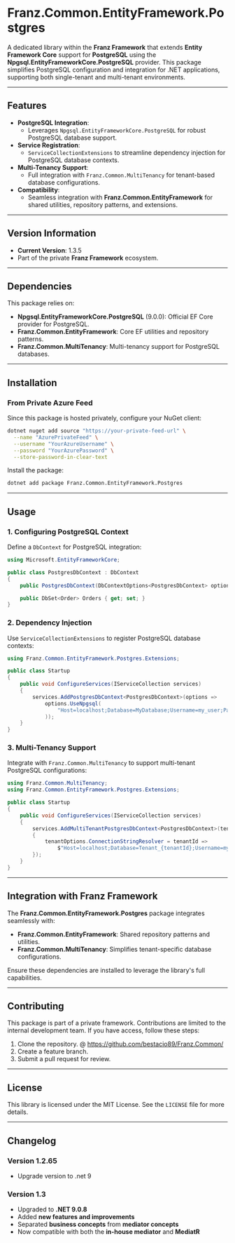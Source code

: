 ﻿# **Franz.Common.EntityFramework.Postgres**

A dedicated library within the **Franz Framework** that extends **Entity Framework Core** support for **PostgreSQL** using the **Npgsql.EntityFrameworkCore.PostgreSQL** provider. This package simplifies PostgreSQL configuration and integration for .NET applications, supporting both single-tenant and multi-tenant environments.

---

## **Features**

- **PostgreSQL Integration**:
  - Leverages `Npgsql.EntityFrameworkCore.PostgreSQL` for robust PostgreSQL database support.
- **Service Registration**:
  - `ServiceCollectionExtensions` to streamline dependency injection for PostgreSQL database contexts.
- **Multi-Tenancy Support**:
  - Full integration with `Franz.Common.MultiTenancy` for tenant-based database configurations.
- **Compatibility**:
  - Seamless integration with **Franz.Common.EntityFramework** for shared utilities, repository patterns, and extensions.

---

## **Version Information**

- **Current Version**:  1.3.5
- Part of the private **Franz Framework** ecosystem.

---

## **Dependencies**

This package relies on:
- **Npgsql.EntityFrameworkCore.PostgreSQL** (9.0.0): Official EF Core provider for PostgreSQL.
- **Franz.Common.EntityFramework**: Core EF utilities and repository patterns.
- **Franz.Common.MultiTenancy**: Multi-tenancy support for PostgreSQL databases.

---

## **Installation**

### **From Private Azure Feed**
Since this package is hosted privately, configure your NuGet client:

```bash
dotnet nuget add source "https://your-private-feed-url" \
  --name "AzurePrivateFeed" \
  --username "YourAzureUsername" \
  --password "YourAzurePassword" \
  --store-password-in-clear-text
```

Install the package:

```bash
dotnet add package Franz.Common.EntityFramework.Postgres  
```

---

## **Usage**

### **1. Configuring PostgreSQL Context**

Define a `DbContext` for PostgreSQL integration:

```csharp
using Microsoft.EntityFrameworkCore;

public class PostgresDbContext : DbContext
{
    public PostgresDbContext(DbContextOptions<PostgresDbContext> options) : base(options) { }

    public DbSet<Order> Orders { get; set; }
}
```

### **2. Dependency Injection**

Use `ServiceCollectionExtensions` to register PostgreSQL database contexts:

```csharp
using Franz.Common.EntityFramework.Postgres.Extensions;

public class Startup
{
    public void ConfigureServices(IServiceCollection services)
    {
        services.AddPostgresDbContext<PostgresDbContext>(options =>
            options.UseNpgsql(
                "Host=localhost;Database=MyDatabase;Username=my_user;Password=my_password"
            ));
    }
}
```

### **3. Multi-Tenancy Support**

Integrate with `Franz.Common.MultiTenancy` to support multi-tenant PostgreSQL configurations:

```csharp
using Franz.Common.MultiTenancy;
using Franz.Common.EntityFramework.Postgres.Extensions;

public class Startup
{
    public void ConfigureServices(IServiceCollection services)
    {
        services.AddMultiTenantPostgresDbContext<PostgresDbContext>(tenantOptions =>
        {
            tenantOptions.ConnectionStringResolver = tenantId =>
                $"Host=localhost;Database=Tenant_{tenantId};Username=my_user;Password=my_password";
        });
    }
}
```

---

## **Integration with Franz Framework**

The **Franz.Common.EntityFramework.Postgres** package integrates seamlessly with:
- **Franz.Common.EntityFramework**: Shared repository patterns and utilities.
- **Franz.Common.MultiTenancy**: Simplifies tenant-specific database configurations.

Ensure these dependencies are installed to leverage the library's full capabilities.

---

## **Contributing**

This package is part of a private framework. Contributions are limited to the internal development team. If you have access, follow these steps:
1. Clone the repository. @ https://github.com/bestacio89/Franz.Common/
2. Create a feature branch.
3. Submit a pull request for review.

---

## **License**

This library is licensed under the MIT License. See the `LICENSE` file for more details.

---

## **Changelog**

### Version 1.2.65
- Upgrade version to .net 9

### Version 1.3
- Upgraded to **.NET 9.0.8**
- Added **new features and improvements**
- Separated **business concepts** from **mediator concepts**
- Now compatible with both the **in-house mediator** and **MediatR**

